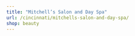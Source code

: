 ```yaml
---
title: "Mitchell’s Salon and Day Spa"
url: /cincinnati/mitchells-salon-and-day-spa/
shop: beauty
---
```

